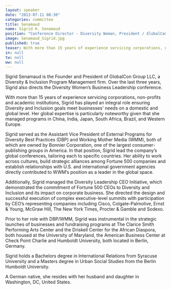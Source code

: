 ```yaml
---
layout: speaker
date: "2013-07-11 08:30"
categories: committee
title: Senamaud
name: Sigrid H. Senamaud
position: "Conference Director - Diversity Woman, President / GlobalCom Group LLC"
image: Senamaud_Sigrid.jpg
published: true
teaser: With more than 15 years of experience servicing corporations, non-profits and academic institutions, Sigrid has played an integral role ensuring Diversity and Inclusion goals meet businesses' needs on a domestic and global level.
in: null
tw: null
ww: null
---
```

Sigrid Senamaud is the Founder and President of GlobalCon Group LLC, a Diversity & Inclusion Program Management firm. Over the last three years, Sigrid also directs the Diversity Women’s Business Leadership conference.

With more than 15 years of experience servicing corporations, non-profits and academic institutions, Sigrid has played an integral role ensuring Diversity and Inclusion goals meet businesses' needs on a domestic and global level. Her global expertise is particularly noteworthy given that she managed programs in China, India, Japan, South Africa, Brazil, and Western Europe.

Sigrid served as the Assistant Vice President of External Programs for Diversity Best Practices (DBP) and Working Mother Media (WMM), both of which are owned by Bonnier Corporation, one of the largest consumer-publishing groups in America. In that position, Sigrid lead the company’s global conferences, tailoring each to specific countries. Her ability to work across cultures, build strategic alliances among Fortune 500 companies and establish relationships with U.S. and international government agencies directly contributed to WWM’s position as a leader in the global space.

Additionally, Sigrid managed the Diversity Leadership CEO Initiative, which demonstrated the commitment of Fortune 500 CEOs to Diversity and Inclusion and its impact on corporate business. She directed the design and successful execution of complex executive-level summits with participation by CEO’s representing companies including Cisco, Colgate-Palmolive, Ernst & Young, McGraw Hill, The New York Times, Procter & Gamble and Sodexo.

Prior to her role with DBP/WMM, Sigrid was instrumental in the strategic launches of businesses and fundraising programs at The Clarice Smith Performing Arts Center and the Driskell Center for the African Diaspora, both housed at the University of Maryland, the American Business Center at Check Point Charlie and Humboldt University, both located in Berlin, Germany.

Sigrid holds a Bachelors degree in International Relations from Syracuse University and a Masters degree in Urban Social Studies from the Berlin Humboldt University.

A German native, she resides with her husband and daughter in Washington, DC, United States.
